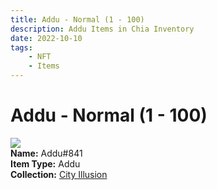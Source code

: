 ```yaml
---
title: Addu - Normal (1 - 100)
description: Addu Items in Chia Inventory
date: 2022-10-10
tags:
    - NFT
    - Items
---
```


# Addu - Normal (1 - 100)
<div class="item_thumbnail">
<img loading="lazy" src="https://dnlmwc6xekw7hgxi4eby3mvkmcxiekandvyqhk3orzkrmjpq.arweave.net/G1bLC-_9cirfOa6OEDjbKqYK6CKA0dcQOrbo_5VFiXw"><br/>
<div><strong>Name:</strong> Addu#841</div>
<div><strong>Item Type:</strong> Addu</div>
<div><strong>Collection:</strong> <a href="https://www.spacescan.io/xch/nft/collection/col1lend2dcn558km4wcwta4xnkfv3xpcmlp9kyt0m909emvfxechlyqdl5ndg">City Illusion</a></div>
</div>

